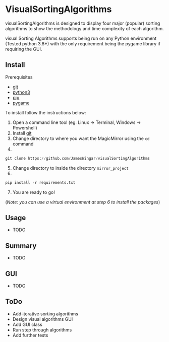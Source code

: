 ﻿# VisualSortingAlgorithms

visualSortingAlgorithms is designed to display four major (popular) sorting algorithms to show the methodology and time complexity of each algorithm.    

visual Sorting Algorithms supports being run on any Python environment (Tested python 3.8+) with the only requirement being the pygame library if requiring the GUI.

## Install
Prerequisites
* [git](https://git-scm.com/downloads)
* [python3](https://www.python.org/download/releases/3.0/)
* [pip](https://pypi.org/project/pip/)
* [pygame](https://www.pygame.org/)

To install follow the instructions below:
1. Open a command line tool (eg. Linux -> Terminal, Windows -> Powershell)
2. Install [git](https://git-scm.com/downloads)
3. Change directory to where you want the MagicMirror using the `cd` command
4. 
```python
git clone https://github.com/JamesWingar/visualSortingAlgorithms
```
5. Change directory to inside the directory `mirror_project`
6. 
```python
pip install -r requirements.txt
```
7. You are ready to go!

(*Note: you can use a virtual environment at step 6 to install the packages*)

## Usage
* TODO

## Summary
* TODO

## GUI
* TODO

## ToDo
* ~~Add iterative sorting algorithms~~
* Design visual algorithms GUI
* Add GUI class
* Run step through algorithms
* Add further tests
